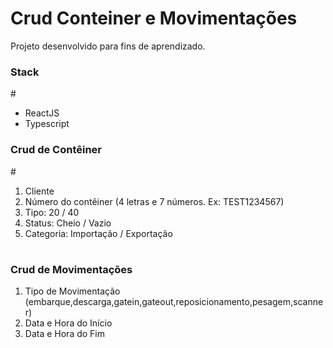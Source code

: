 # Crud Conteiner e Movimentações

Projeto desenvolvido para fins de aprendizado.

<h3>Stack</h3>
#
<ul>
    <li>ReactJS</li>
    <li>Typescript</li>
</ul> 


<h3>Crud de Contêiner</h3>
#
<ol>
    <li> Cliente </li>
    <li> Número do contêiner (4 letras e 7 números. Ex: TEST1234567) </li>
    <li> Tipo: 20 / 40 </li>
    <li> Status: Cheio / Vazio </li>
    <li> Categoria: Importação / Exportação </li>
</ol> 


#
<h3>Crud de Movimentações</h3>
<ol>    
    <li> Tipo de Movimentação (embarque,descarga,gatein,gateout,reposicionamento,pesagem,scanner) </li>
    <li> Data e Hora do Início </li>
    <li> Data e Hora do Fim </li>
</ol>
